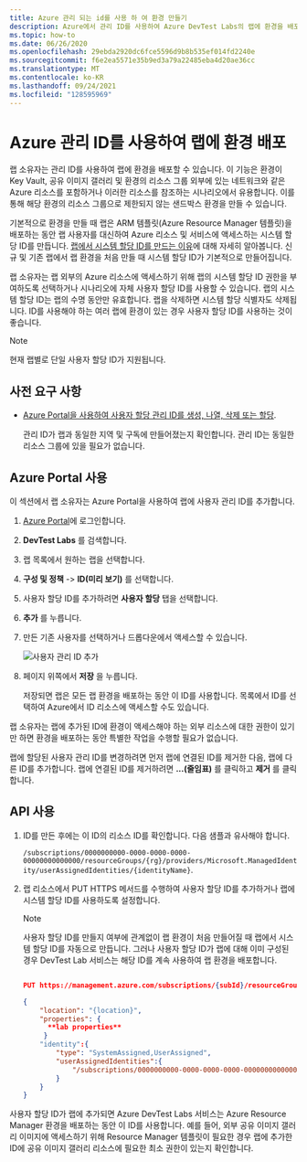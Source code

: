 ```yaml
---
title: Azure 관리 되는 id를 사용 하 여 환경 만들기
description: Azure에서 관리 ID를 사용하여 Azure DevTest Labs의 랩에 환경을 배포하는 방법을 알아봅니다.
ms.topic: how-to
ms.date: 06/26/2020
ms.openlocfilehash: 29ebda2920dc6fce5596d9b8b535ef014fd2240e
ms.sourcegitcommit: f6e2ea5571e35b9ed3a79a22485eba4d20ae36cc
ms.translationtype: MT
ms.contentlocale: ko-KR
ms.lasthandoff: 09/24/2021
ms.locfileid: "128595969"
---
```

# <a name="use-azure-managed-identities-to-deploy-environments-in-a-lab"></a>Azure 관리 ID를 사용하여 랩에 환경 배포 

랩 소유자는 관리 ID를 사용하여 랩에 환경을 배포할 수 있습니다. 이 기능은 환경이 Key Vault, 공유 이미지 갤러리 및 환경의 리소스 그룹 외부에 있는 네트워크와 같은 Azure 리소스를 포함하거나 이러한 리소스를 참조하는 시나리오에서 유용합니다. 이를 통해 해당 환경의 리소스 그룹으로 제한되지 않는 샌드박스 환경을 만들 수 있습니다. 

기본적으로 환경을 만들 때 랩은 ARM 템플릿(Azure Resource Manager 템플릿)을 배포하는 동안 랩 사용자를 대신하여 Azure 리소스 및 서비스에 액세스하는 시스템 할당 ID를 만듭니다. [랩에서 시스템 할당 ID를 만드는 이유](configure-lab-identity.md#scenarios-for-using-labs-system-assigned-identity)에 대해 자세히 알아봅니다. 신규 및 기존 랩에서 랩 환경을 처음 만들 때 시스템 할당 ID가 기본적으로 만들어집니다.  

랩 소유자는 랩 외부의 Azure 리소스에 액세스하기 위해 랩의 시스템 할당 ID 권한을 부여하도록 선택하거나 시나리오에 자체 사용자 할당 ID를 사용할 수 있습니다. 랩의 시스템 할당 ID는 랩의 수명 동안만 유효합니다. 랩을 삭제하면 시스템 할당 식별자도 삭제됩니다. ID를 사용해야 하는 여러 랩에 환경이 있는 경우 사용자 할당 ID를 사용하는 것이 좋습니다.  

> [!NOTE]
> 현재 랩별로 단일 사용자 할당 ID가 지원됩니다. 

## <a name="prerequisites"></a>사전 요구 사항

- [Azure Portal을 사용하여 사용자 할당 관리 ID를 생성, 나열, 삭제 또는 할당](../active-directory/managed-identities-azure-resources/how-to-manage-ua-identity-portal.md). 
    
    관리 ID가 랩과 동일한 지역 및 구독에 만들어졌는지 확인합니다. 관리 ID는 동일한 리소스 그룹에 있을 필요가 없습니다.

## <a name="use-azure-portal"></a>Azure Portal 사용

이 섹션에서 랩 소유자는 Azure Portal을 사용하여 랩에 사용자 관리 ID를 추가합니다. 

1. [Azure Portal](https://portal.azure.com)에 로그인합니다.
1. **DevTest Labs** 를 검색합니다.
1. 랩 목록에서 원하는 랩을 선택합니다.
1. **구성 및 정책** -> **ID(미리 보기)** 를 선택합니다. 
1. 사용자 할당 ID를 추가하려면 **사용자 할당** 탭을 선택합니다.
1. **추가** 를 누릅니다.
1. 만든 기존 사용자를 선택하거나 드롭다운에서 액세스할 수 있습니다.
 
    ![사용자 관리 ID 추가](./media/use-managed-identities-environments/add-user-managed-identity.png)
1. 페이지 위쪽에서 **저장** 을 누릅니다.

    저장되면 랩은 모든 랩 환경을 배포하는 동안 이 ID를 사용합니다. 목록에서 ID를 선택하여 Azure에서 ID 리소스에 액세스할 수도 있습니다. 

랩 소유자는 랩에 추가된 ID에 환경이 액세스해야 하는 외부 리소스에 대한 권한이 있기만 하면 환경을 배포하는 동안 특별한 작업을 수행할 필요가 없습니다. 

랩에 할당된 사용자 관리 ID를 변경하려면 먼저 랩에 연결된 ID를 제거한 다음, 랩에 다른 ID를 추가합니다. 랩에 연결된 ID를 제거하려면 **...(줄임표)** 를 클릭하고 **제거** 를 클릭합니다. 

## <a name="use-api"></a>API 사용

1. ID를 만든 후에는 이 ID의 리소스 ID를 확인합니다. 다음 샘플과 유사해야 합니다. 

    `/subscriptions/0000000000-0000-0000-0000-00000000000000/resourceGroups/{rg}/providers/Microsoft.ManagedIdentity/userAssignedIdentities/{identityName}`.

1. 랩 리소스에서 PUT HTTPS 메서드를 수행하여 사용자 할당 ID를 추가하거나 랩에 시스템 할당 ID를 사용하도록 설정합니다.

   > [!NOTE]
   > 사용자 할당 ID를 만들지 여부에 관계없이 랩 환경이 처음 만들어질 때 랩에서 시스템 할당 ID를 자동으로 만듭니다. 그러나 사용자 할당 ID가 랩에 대해 이미 구성된 경우 DevTest Lab 서비스는 해당 ID를 계속 사용하여 랩 환경을 배포합니다. 
 
    ```json
    
    PUT https://management.azure.com/subscriptions/{subId}/resourceGroups/{rg}/providers/Microsoft.Devtestlab/labs/{labname}

    {
        "location": "{location}",
        "properties": {
          **lab properties**
         } 
        "identity":{
            "type": "SystemAssigned,UserAssigned",
            "userAssignedIdentities":{
                "/subscriptions/0000000000-0000-0000-0000-00000000000000/resourceGroups/{rg}/providers/Microsoft.ManagedIdentity/userAssignedIdentities/{identityName}":{}
            }
        } 
    }
    
    ```
 
사용자 할당 ID가 랩에 추가되면 Azure DevTest Labs 서비스는 Azure Resource Manager 환경을 배포하는 동안 이 ID를 사용합니다. 예를 들어, 외부 공유 이미지 갤러리 이미지에 액세스하기 위해 Resource Manager 템플릿이 필요한 경우 랩에 추가한 ID에 공유 이미지 갤러리 리소스에 필요한 최소 권한이 있는지 확인합니다. 
